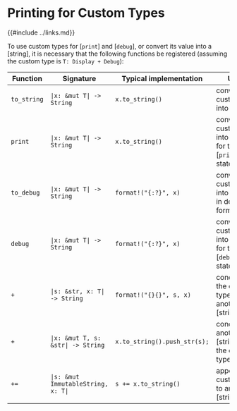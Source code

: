 Printing for Custom Types
========================

{{#include ../links.md}}

To use custom types for [`print`] and [`debug`], or convert its value into a [string],
it is necessary that the following functions be registered (assuming the custom type
is `T: Display + Debug`):

| Function    | Signature                                      | Typical implementation       | Usage                                                                |
| ----------- | ---------------------------------------------- | ---------------------------- | -------------------------------------------------------------------- |
| `to_string` | <code>\|x: &mut T\| -> String</code>           | `x.to_string()`              | converts the custom type into a [string]                             |
| `print`     | <code>\|x: &mut T\| -> String</code>           | `x.to_string()`              | converts the custom type into a [string] for the [`print`] statement |
| `to_debug`  | <code>\|x: &mut T\| -> String</code>           | `format!("{:?}", x)`         | converts the custom type into a [string] in debug format             |
| `debug`     | <code>\|x: &mut T\| -> String</code>           | `format!("{:?}", x)`         | converts the custom type into a [string] for the [`debug`] statement |
| `+`         | <code>\|s: &str, x: T\| -> String</code>       | `format!("{}{}", s, x)`      | concatenates the custom type with another [string]                   |
| `+`         | <code>\|x: &mut T, s: &str\| -> String</code>  | `x.to_string().push_str(s);` | concatenates another [string] with the custom type                   |
| `+=`        | <code>\|s: &mut ImmutableString, x: T\|</code> | `s += x.to_string()`         | appends the custom type to an existing [string]                      |
